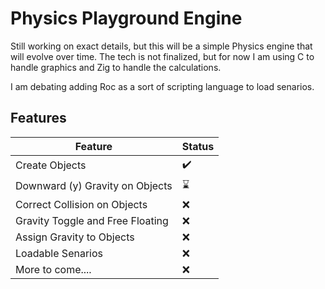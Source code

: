 # Physics Playground Engine
Still working on exact details, but this will be a simple Physics engine that will evolve over time.  The tech is not finalized, but for now I am using C to handle graphics and Zig to handle the calculations.

I am debating adding Roc as a sort of scripting language to load senarios.  

## Features

| Feature                          | Status |
|----------------------------------|-------|
| Create Objects                   | ✔️    |
| Downward (y) Gravity on Objects  | ⌛️     |
| Correct Collision on Objects     | ❌     |
| Gravity Toggle and Free Floating | ❌     |
| Assign Gravity to Objects        | ❌     |
| Loadable Senarios                | ❌     |
| More to come....                 | ❌     |

